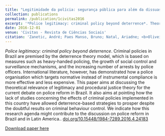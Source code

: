 ```yaml
---
title: "Legitimidade da polícia: segurança pública para além da dissuasão"
collection: publications
permalink: /publication/1civitas2016
excerpt: '*Police legitimacy: criminal policy beyond deterrence*. Theoretical paper reviewing the most commonly adopted policing policy strategies in Brazil. We suggest that procedural justice policing is a good alternative to the widely applied deterrence-based model. [doi.org/10.15448/1984-7289.2016.4.24183](http://revistaseletronicas.pucrs.br/ojs/index.php/civitas/article/view/24183).'
date: 2016-12-01
venue: 'Civitas - Revista de Ciências Sociais'
citation: 'Zanetic, André; Paes Manso, Bruno; Natal, Ariadne; <b>Oliveira, Thiago R.</b> (2016). &quot;Legitimidade da polícia: segurança pública para além da dissuasão.&quot; <i>Civitas - Revista de Ciências Sociais</i>. 16(4).'
---
```

*Police legitimacy: criminal policy beyond deterrence*. Criminal policies in Brazil are premised by the deterrence theory model, which is based on measures such as heavy-handed policing, the growth of social control and surveillance mechanisms, and the increasing number of arrests by police officers. International literature, however, has demonstrated how a police organisation which targets normative instead of instrumental compliance is more effective and less expensive. This paper aims at discussing the theoretical relevance of legitimacy and procedural justice theory for the current debate on police reform in Brazil. It also aims at pointing how the lack of studies concerning the effects of criminal policies implemented in this country have allowed deterrence-based strategies to prosper despite the doubtful results on criminal behaviour control. We indicate how this research agenda might contribute to the discussion on police reform in Brazil and in Latin America.. [doi.org/10.15448/1984-7289.2016.4.24183](http://revistaseletronicas.pucrs.br/ojs/index.php/civitas/article/view/24183)

[Download paper here](http://oliveirathiago.github.io/files/paper_2016civitas.pdf)
